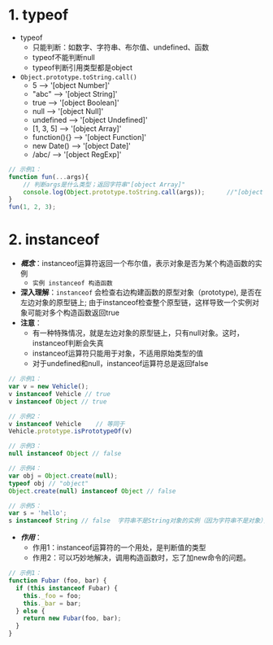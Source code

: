 # 1. typeof
+ typeof
    - 只能判断：如数字、字符串、布尔值、undefined、函数
    - typeof不能判断null
    - typeof判断引用类型都是object
+ `Object.prototype.toString.call()`
    - 5 ——> '[object Number]'
    - "abc" ——> '[object String]'
    - true  ——>  '[object Boolean]'
    - null  ——>  '[object Null]'
    - undefined  ——>  '[object Undefined]'
    - [1, 3, 5]  ——>  '[object Array]'
    - function(){}  ——>  '[object Function]'
    - new Date()  ——>  '[object Date]'
    - /abc/  ——>  '[object RegExp]'
```js
// 示例1：
function fun(...args){
    // 判断args是什么类型；返回字符串"[object Array]"
    console.log(Object.prototype.toString.call(args));      //"[object Array]"
}
fun(1, 2, 3);
```
# 2. instanceof
+ ***概念***：instanceof运算符返回一个布尔值，表示对象是否为某个构造函数的实例
    - `实例 instanceof 构造函数`
+ **深入理解**：`instanceof` 会检查右边构建函数的原型对象（prototype), 是否在左边对象的原型链上; 由于instanceof检查整个原型链，这样导致一个实例对象可能对多个构造函数返回true
+ **注意**：
    - 有一种特殊情况，就是左边对象的原型链上，只有null对象。这时，instanceof判断会失真
    - instanceof运算符只能用于对象，不适用原始类型的值
    - 对于undefined和null，instanceof运算符总是返回false
```js
// 示例1：
var v = new Vehicle();
v instanceof Vehicle // true
v instanceof Object // true

// 示例2：
v instanceof Vehicle    // 等同于
Vehicle.prototype.isPrototypeOf(v)

// 示例3：
null instanceof Object // false

// 示例4：
var obj = Object.create(null);
typeof obj // "object"
Object.create(null) instanceof Object // false

// 示例5：
var s = 'hello';
s instanceof String // false  字符串不是String对象的实例（因为字符串不是对象），所以返回false
```
+ ***作用***：
    - 作用1：instanceof运算符的一个用处，是判断值的类型
    - 作用2：可以巧妙地解决，调用构造函数时，忘了加new命令的问题。
```js
// 示例1：
function Fubar (foo, bar) {
  if (this instanceof Fubar) {
    this._foo = foo;
    this._bar = bar;
  } else {
    return new Fubar(foo, bar);
  }
}
```